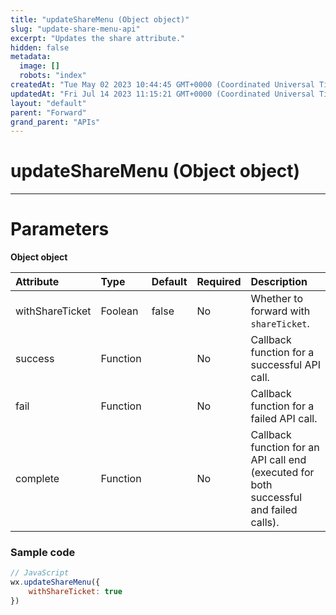 ```yaml
---
title: "updateShareMenu (Object object)"
slug: "update-share-menu-api"
excerpt: "Updates the share attribute."
hidden: false
metadata: 
  image: []
  robots: "index"
createdAt: "Tue May 02 2023 10:44:45 GMT+0000 (Coordinated Universal Time)"
updatedAt: "Fri Jul 14 2023 11:15:21 GMT+0000 (Coordinated Universal Time)"
layout: "default"
parent: "Forward"
grand_parent: "APIs"
---
```

# updateShareMenu (Object object) 
*** 
# Parameters

**Object object**

| Attribute       | Type     | Default | Required | Description                                                                            |
| :-------------- | :------- | :------ | :------- | :------------------------------------------------------------------------------------- |
| withShareTicket | Foolean  | false   | No       | Whether to forward with `shareTicket`.                                                 |
| success         | Function |         | No       | Callback function for a successful API call.                                           |
| fail            | Function |         | No       | Callback function for a failed API call.                                               |
| complete        | Function |         | No       | Callback function for an API call end (executed for both successful and failed calls). |

### Sample code

```javascript
// JavaScript
wx.updateShareMenu({
	withShareTicket: true
})
```
